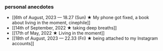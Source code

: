 ### personal anecdotes
- [[6th of August, 2023 — 18.27 (Sun) ★ My phone got fixed, a book about living in the moment, cinephile]]
- [[14th of September, 2022 ★ taking deep breaths]]
- [[17th of May, 2022 ★ Living in the moment]]
- [[18th of August, 2023 — 22.33 (Fri) ★ being attached to my Instagram accounts]] 